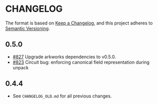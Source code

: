 # CHANGELOG

The format is based on [Keep a Changelog](https://keepachangelog.com/en/1.0.0/),
and this project adheres to [Semantic Versioning](https://semver.org/spec/v2.0.0.html).

## 0.5.0

- [#827](https://github.com/EspressoSystems/jellyfish/pull/827) Upgrade arkworks dependencies to v0.5.0.
- [#823](https://github.com/EspressoSystems/jellyfish/pull/823) Circuit bug: enforcing canonical field representation during unpack

## 0.4.4

- See `CHANGELOG_OLD.md` for all previous changes.
